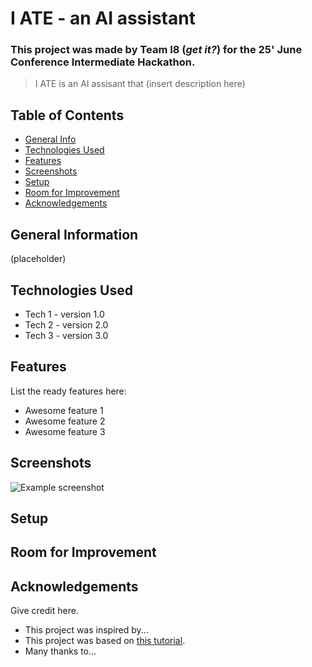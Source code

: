 # I ATE - an AI assistant
### This project was made by Team I8 (_get it?_) for the 25' June Conference Intermediate Hackathon.
> I ATE is an AI assisant that (insert description here)

## Table of Contents
* [General Info](#general-information)
* [Technologies Used](#technologies-used)
* [Features](#features)
* [Screenshots](#screenshots)
* [Setup](#setup)
* [Room for Improvement](#room-for-improvement)
* [Acknowledgements](#acknowledgements)


## General Information
(placeholder)


## Technologies Used
- Tech 1 - version 1.0
- Tech 2 - version 2.0
- Tech 3 - version 3.0


## Features
List the ready features here:
- Awesome feature 1
- Awesome feature 2
- Awesome feature 3


## Screenshots
![Example screenshot](./img/screenshot.png)


## Setup



## Room for Improvement



## Acknowledgements
Give credit here.
- This project was inspired by...
- This project was based on [this tutorial](https://www.example.com).
- Many thanks to...

